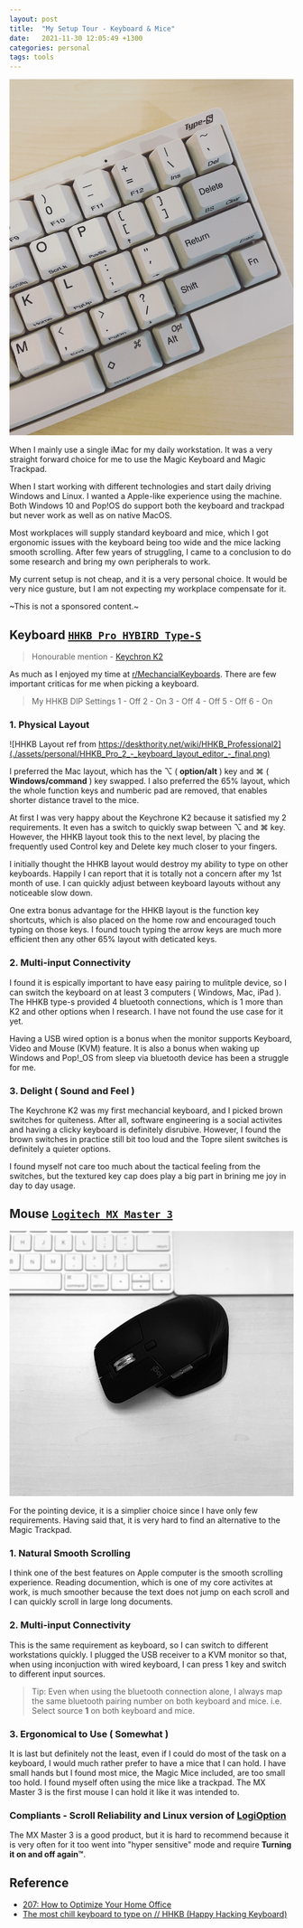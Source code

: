 ```yaml
---
layout: post
title:  "My Setup Tour - Keyboard & Mice"
date:   2021-11-30 12:05:49 +1300
categories: personal
tags: tools
---
```


![HHKB](./assets/personal/hhkb.JPG)

When I mainly use a single iMac for my daily workstation. It was a very straight forward choice for me to use the Magic Keyboard and Magic Trackpad.

When I start working with different technologies and start daily driving Windows and Linux. I wanted a Apple-like experience using the machine. Both Windows 10 and Pop!OS do support both the keyboard and trackpad but never work as well as on native MacOS.

Most workplaces will supply standard keyboard and mice, which I got ergonomic issues with the keyboard being too wide and the mice lacking smooth scrolling. After few years of struggling, I came to a conclusion to do some research and bring my own peripherals to work. 

My current setup is not cheap, and it is a very personal choice. It would be very nice gusture, but I am not expecting my workplace compensate for it.

~This is not a sponsored content.~

## Keyboard [`HHKB Pro HYBIRD Type-S`](https://hhkeyboard.us/hhkb)

> Honourable mention - [Keychron K2](https://www.keychron.com/)

As much as I enjoyed my time at [r/MechancialKeyboards](https://www.reddit.com/r/MechanicalKeyboards/). There are few important criticas for me when picking a keyboard. 

> My HHKB DIP Settings
> 1 - Off
> 2 - On 
> 3 - Off
> 4 - Off
> 5 - Off
> 6 - On

### 1. Physical Layout 

![HHKB Layout ref from https://deskthority.net/wiki/HHKB_Professional2](./assets/personal/HHKB_Pro_2_-_keyboard_layout_editor_-_final.png)

I preferred the Mac layout, which has the ⌥ ( **option/alt** ) key and ⌘ ( **Windows/command** ) key swapped. I also preferred the 65% layout, which the whole function keys and numberic pad are removed, that enables shorter distance travel to the mice. 

At first I was very happy about the Keychrone K2 because it satisfied my 2 requirements. It even has a switch to quickly swap between ⌥ and ⌘ key. However, the HHKB layout took this to the next level, by placing the frequently used Control key and Delete key much closer to your fingers.

I initially thought the HHKB layout would destroy my ability to type on other keyboards. Happily I can report that it is totally not a concern after my 1st month of use. I can quickly adjust between keyboard layouts without any noticeable slow down.

One extra bonus advantage for the HHKB layout is the function key shortcuts, which is also placed on the home row and encouraged touch typing on those keys. I found touch typing the arrow keys are much more efficient then any other 65% layout with deticated keys.

### 2. Multi-input Connectivity 

I found it is espically important to have easy pairing to mulitple device, so I can switch the keyboard on at least 3 computers ( Windows, Mac, iPad ). The HHKB type-s provided 4 bluetooth connections, which is 1 more than K2 and other options when I research. I have not found the use case for it yet.

Having a USB wired option is a bonus when the monitor supports Keyboard, Video and Mouse (KVM) feature. It is also a bonus when waking up Windows and Pop!_OS from sleep via bluetooth device has been a struggle for me.

### 3. Delight ( Sound and Feel )

The Keychrone K2 was my first mechancial keyboard, and I picked brown switches for quiteness. After all, software engineering is a social activites and having a clicky keyboard is definitely disrubive. However, I found the brown switches in practice still bit too loud and the Topre silent switches is definitely a quieter options. 

I found myself not care too much about the tactical feeling from the switches, but the textured key cap does play a big part in brining me joy in day to day usage. 

## Mouse [`Logitech MX Master 3`](https://www.logitech.com/en-nz/products/mice/mx-master-3.910-005698.html)

![MX Master 3](./assets/personal/mx-master-3.jpg)

For the pointing device, it is a simplier choice since I have only few requirements. Having said that, it is very hard to find an alternative to the Magic Trackpad.

### 1. Natural Smooth Scrolling

I think one of the best features on Apple computer is the smooth scrolling experience. Reading documention, which is one of my core activites at work, is much smoother because the text does not jump on each scroll and I can quickly scroll in large long documents.

### 2. Multi-input Connectivity 

This is the same requirement as keyboard, so I can switch to different workstations quickly. I plugged the USB receiver to a KVM monitor so that, when using inconjuction with wired keyboard, I can press 1 key and switch to different input sources. 

> Tip: Even when using the bluetooth connection alone, I always map the same bluetooth pairing number on both keyboard and mice. i.e. Select source **1** on both keyboard and mice.

### 3. Ergonomical to Use ( Somewhat )

It is last but definitely not the least, even if I could do most of the task on a keyboard, I would much rather prefer to have a mice that I can hold. I have small hands but I found most mice, the Magic Mice included, are too small too hold. I found myself often using the mice like a trackpad. The MX Master 3 is the first mouse I can hold it like it was intended to.

### Compliants - Scroll Reliability and Linux version of [LogiOption](https://www.logitech.com/en-nz/product/options#top)

The MX Master 3 is a good product, but it is hard to recommend because it is very often for it too went into "hyper sensitive" mode and require **Turning it on and off again™**.

## Reference

- [207: How to Optimize Your Home Office](https://fragmentedpodcast.com/episodes/207/)
- [The most chill keyboard to type on // HHKB (Happy Hacking Keyboard)](https://youtu.be/I_zIqJ0xuoo)
